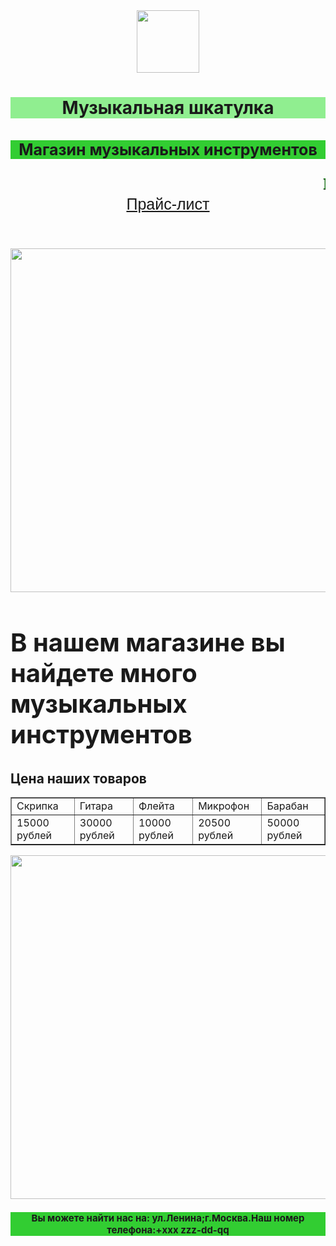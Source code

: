 <html>
        <main>
        <header>
            <div>
 <div>
  <a href="ссылка_на_главную">
   <img src="https://klike.net/uploads/posts/2022-11/1667801816_3-18.png" width="100px" height="100px" />
  </a>
 </div>
</div> 
    <h1 style="text-align:center;background:lightgreen;
 front-family: verdana">Музыкальная шкатулка</h1>
    <h2 style="text-align:center;background:limegreen
    ;font-size:25px">Магазин музыкальных инструментов</h2>
    <marquee style="color: green; font-size: 25px; font-weight: bolder; line-height: 150%; text-shadow: #000000 0px 1px 1px;font-family: garamond">Из наслаждений жизни одной любви музы́ка уступает. Но и любовь— мелодия… А. С. Пушкин</marquee>  
    <a href="#прайс-лист" style="text-align:center;font-family:sans-serif;font-size:25px">Прайс-лист</a>
        </header>  
                <main>
        <img src="https://wow-emotion.ru/wp-content/uploads/mk_igri_na_muz_instrumentah.jpg" width="1500px" height="550px" />                </main>
        </main>
        <h2 style="font-family;font-size:40px;">В нашем магазине вы найдете много музыкальных инструментов</h2>
                        <h2 id="прайс-лист">Цена наших товаров</h2>      
                <table border="1">
                    <tr>
                        <td>Скрипка</td>
                        <td>Гитара</td>
                        <td>Флейта</td>
                        <td>Микрофон</td>
                        <td>Барабан</td>
                    </tr>
                    <tr>
                        <td>15000 рублей</td> 
                        <td>30000 рублей</td>
                        <td>10000 рублей</td>
                        <td>20500 рублей</td>
                        <td>50000 рублей</td>
                    </tr>
                </table>
                 <img src="https://express-china.ru/upload/iblock/7e7/maxresdefault.jpg" width="1500px" height="550px" >
                    <footer>
        <h2 style="background:limegreen;text-align:center;font-size:15px;      front-family:verdana.">Вы можете найти нас на: ул.Ленина;г.Москва.Наш номер  телефона:+xxx zzz-dd-qq</h2>
                    </footer>
</html>
